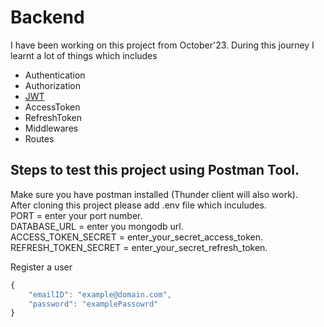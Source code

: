 # Backend
I have been working on this project from October'23. During this journey I learnt a lot of things which includes 
* Authentication
* Authorization
* [JWT](https://jwt.io/)
* AccessToken
* RefreshToken
* Middlewares
* Routes


## Steps to test this project using Postman Tool.
Make sure you have postman installed (Thunder client will also work).  
After cloning this project please add .env file which inculudes.  
PORT = enter your port number.  
DATABASE_URL = enter you mongodb url.  
ACCESS_TOKEN_SECRET = enter_your_secret_access_token.  
REFRESH_TOKEN_SECRET  =  enter_your_secret_refresh_token.  

Register a user
```javascript
{
    "emailID": "example@domain.com",
    "password": "examplePassowrd"
}
```




